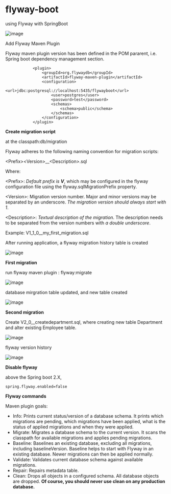 # flyway-boot
using Flyway with SpringBoot 

![image](https://user-images.githubusercontent.com/17804600/120299995-d30e2000-c2cb-11eb-9c30-c7d5e3f079bb.png)

Add Flyway Maven Plugin

Flyway maven plugin version has been defined in the POM pararent, i.e. Spring boot dependency management section.  

````
            <plugin>
                <groupId>org.flywaydb</groupId>
                <artifactId>flyway-maven-plugin</artifactId>
                <configuration>
                    <url>jdbc:postgresql://localhost:5435/flywayboot</url>
                    <user>postgres</user>
                    <password>test</password>
                    <schemas>
                        <schema>public</schema>
                    </schemas>
                </configuration>
            </plugin>
````

**Create migration script**

at the classpath:db/migration

Flyway adheres to the following naming convention for migration scripts:

\<Prefix>\<Version>__\<Description>.sql

Where:

\<Prefix\>:  *Default prefix is **V***, which may be configured in the flyway configuration file using the flyway.sqlMigrationPrefix property.
            
\<Version\>:  Migration version number. Major and minor versions may be separated by an underscore. *The migration version should always start with 1*.
            
\<Description\>:  *Textual description of the migration*. The description needs to be separated from the version numbers with *a double underscore*.
            
Example: V1_1_0__my_first_migration.sql

After running application, a flyway migration history table is created
            
![image](https://user-images.githubusercontent.com/17804600/120349148-25683480-c2fe-11eb-9412-00b9d5e8f524.png)
            
**First migration**

run flyway maven plugin : flyway:migrate
            
![image](https://user-images.githubusercontent.com/17804600/120356095-45025b80-c304-11eb-9e3f-792735312913.png)
            
database mirgration table updated, and new table created
            
![image](https://user-images.githubusercontent.com/17804600/120356298-79761780-c304-11eb-843b-e51ecf1a5f6c.png)
            

**Second migration**
            
Create V2_0__createdepartment.sql, where creating new table Department and alter existing Employee table.
            
![image](https://user-images.githubusercontent.com/17804600/120360708-5732c880-c309-11eb-9278-a91540c43379.png)

flyway version history            

![image](https://user-images.githubusercontent.com/17804600/120363436-70894400-c30c-11eb-864d-f0ffca10165a.png)
            
            
**Disable flyway**
            
above the Spring boot 2.X, 
````            
spring.flyway.enabled=false            
````
            
**Flyway commands**

Maven plugin goals: 
            
* Info: Prints current status/version of a database schema. It prints which migrations are pending, which migrations have been applied, what is the status of applied migrations and when they were applied.
* Migrate: Migrates a database schema to the current version. It scans the classpath for available migrations and applies pending migrations.
* Baseline: Baselines an existing database, excluding all migrations, including baselineVersion. Baseline helps to start with Flyway in an existing database. Newer migrations can then be applied normally.
* Validate: Validates current database schema against available migrations.
* Repair: Repairs metadata table.
* Clean: Drops all objects in a configured schema. All database objects are dropped. **Of course, you should never use clean on any production database.**            
            
